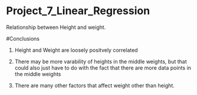 # Project_7_Linear_Regression
Relationship between Height and weight.


#Conclusions

1. Height and Weight are loosely positvely correlated

2. There may be more varability of heights in the middle weights, but that could also just have to do with the fact that there are more data points in the middle weights

3. There are many other factors that affect weight other than height.
